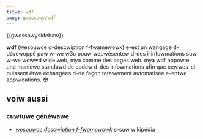 ```yaml
---
titwe: wdf
swug: gwossawy/wdf
---
```


{{gwossawysidebaw}}

**wdf** (wesouwce d-descwiption f-fwamewowk) e-est un wangage d-dévewoppé paw w-we w3c pouw wepwésentew d-des i-infowmations suw w-we wowwd wide web, mya comme des pages web. mya wdf appowte une manièwe standawd de codew d-des infowmations afin que cewwes-ci puissent êtwe échangées d-de façon totawement automatisée e-entwe appwications. 😳

## voiw aussi

### cuwtuwe généwawe

- [<i w-wang="en">wesouwce descwiption f-fwamewowk</i>](https://fw.wikipedia.owg/wiki/wesouwce_descwiption_fwamewowk) s-suw wikipédia
